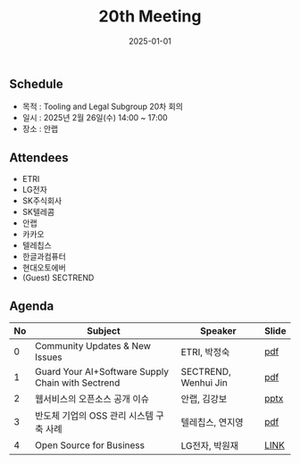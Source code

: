 ﻿---
title: "20th Meeting"
linkTitle: "20th Meeting"
weight: 4
date: 2025-01-01
type: docs
categories: ["Tooling&Legal"]
tags: []
description: Tooling & Legal Subgroup 20th Meeting
---

## Schedule
* 목적 : Tooling and Legal Subgroup 20차 회의
* 일시 : 2025년 2월 26일(수) 14:00 ~ 17:00
* 장소 : 안랩

## Attendees
* ETRI
* LG전자
* SK주식회사
* SK텔레콤
* 안랩
* 카카오
* 텔레칩스
* 한글과컴퓨터
* 현대오토에버
* (Guest) SECTREND

## Agenda
| No | Subject           | Speaker | Slide |
|----|-----------------|------|------|
| 0  | Community Updates & New Issues | ETRI, 박정숙 | [pdf](./0_CommunityUpdates_NewIssues_ETRI.pdf) |
| 1  | Guard Your AI+Software Supply Chain with Sectrend | SECTREND, Wenhui Jin | [pdf](./1_GuardYourAI_Sectrend.pdf) |
| 2  | 웹서비스의 오픈소스 공개 이슈 | 안랩, 김강보 | [pptx](./2_OpeningWebService_Anlab.pptx) |
| 3  | 반도체 기업의 OSS 관리 시스템 구축 사례 | 텔레칩스, 연지영 | [pdf](./3_CaseStudyonBuildingOSSMS_Telechips.pdf) |
| 4  | Open Source for Business | LG전자, 박원재 | [LINK](https://heathermeeker.com/open-source-for-business/) |


<!-- 

## Attendees

## Meeting Minutes

## Photo Gallery

<div ><span class="image fit">
</span></div> -->